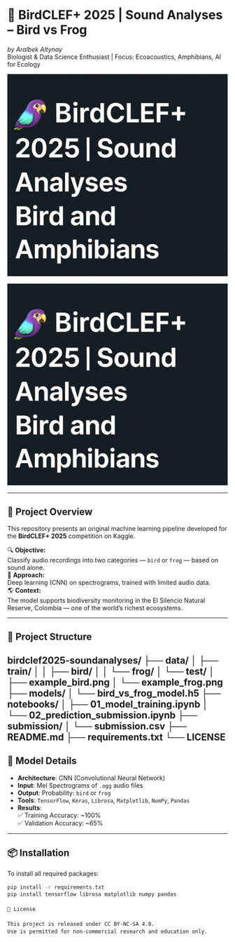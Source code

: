# 🧬 BirdCLEF+ 2025 | Sound Analyses – Bird vs Frog  
*by Aralbek Altynay*  
Biologist & Data Science Enthusiast | Focus: Ecoacoustics, Amphibians, AI for Ecology

![Project Cover](A_title_card_for_BirdCLEF+_2025,_a_project_focused.png)
<p align="center">
  <img src="A_title_card_for_BirdCLEF+_2025,_a_project_focused.png" width="600"/>
</p>

---

## 🌿 Project Overview

This repository presents an original machine learning pipeline developed for the **BirdCLEF+ 2025** competition on Kaggle.

🔍 **Objective:**  
Classify audio recordings into two categories — `bird` or `frog` — based on sound alone.  
🧠 **Approach:**  
Deep learning (CNN) on spectrograms, trained with limited audio data.  
🌎 **Context:**  
The model supports biodiversity monitoring in the El Silencio Natural Reserve, Colombia — one of the world’s richest ecosystems.

---

## 📁 Project Structure
birdclef2025-soundanalyses/
├── data/
│   ├── train/
│   │   ├── bird/
│   │   └── frog/
│   └── test/
│       ├── example_bird.png
│       └── example_frog.png
├── models/
│   └── bird_vs_frog_model.h5
├── notebooks/
│   ├── 01_model_training.ipynb
│   └── 02_prediction_submission.ipynb
├── submission/
│   └── submission.csv
├── README.md
├── requirements.txt
└── LICENSE
---

## 🧠 Model Details

- **Architecture**: CNN (Convolutional Neural Network)
- **Input**: Mel Spectrograms of `.ogg` audio files
- **Output**: Probability: `bird` or `frog`
- **Tools**: `TensorFlow`, `Keras`, `Librosa`, `Matplotlib`, `NumPy`, `Pandas`
- **Results**:  
  ✅ Training Accuracy: ~100%  
  ✅ Validation Accuracy: ~65%

---

## 📦 Installation

To install all required packages:

```bash
pip install -r requirements.txt
pip install tensorflow librosa matplotlib numpy pandas

📄 License

This project is released under CC BY-NC-SA 4.0.
Use is permitted for non-commercial research and education only.
